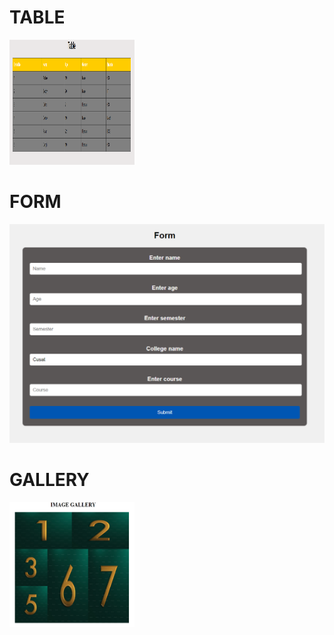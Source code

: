 <h1>TABLE</h1>
<img src="ss1.png" width=200px height=200px>
<BR>
<h1>FORM</h1>
<img src="ss3.png">
<BR>
<h1>GALLERY</h1>
<img src="ss2.png" width=200px height=200px>



